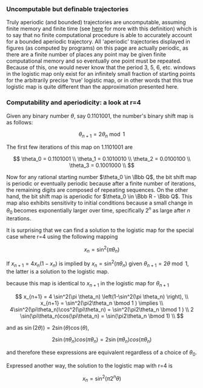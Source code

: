 ### Uncomputable but definable trajectories

Truly aperiodic (and bounded) trajectories are uncomputable, assuming finite memory and finite time (see [here](https://blbadger.github.io/solvable-periodicity.html) for more with this definition) which is to say that no finite computational procedure is able to accurately account for a bounded aperiodic trajectory.  All 'aperiodic' trajectories displayed in figures (as computed by programs) on this page are actually periodic, as there are a finite number of places any point may be given finite computational memory and so eventually one point must be repeated.  Because of this, one would never know that the period 3, 5, 6, etc. windows in the logistic map only exist for an infinitely small fraction of starting points for the arbitrarily precise 'true' logistic map, or in other words that this true logistic map is quite different than the approximation presented here.

### Computability and aperiodicity: a look at r=4

Given any binary number $\theta$, say $0.1101001$, the number's binary shift map is as follows:

$$
\theta_{n+1} = 2\theta_n \bmod 1
$$

The first few iterations of this map on $1.1101001$ are

$$
\theta_0 = 0.1101001 \\
\theta_1 = 0.1010010 \\
\theta_2 = 0.0100100 \\
\theta_3 = 0.1001000 \\
$$

Now for any rational starting number $\theta_0 \in \Bbb Q$, the bit shift map is periodic or eventually periodic because after a finite number of iterations, the remaining digits are composed of repeating sequences.  On the other hand, the bit shift map is aperiodic for $\theta_0 \in \Bbb R - \Bbb Q$.  This map also exhibits sensitivity to initial conditions because a small change in $\theta_0$ becomes exponentially larger over time, specifically $2^n$ as large after $n$ iterations.

It is surprising that we can find a solution to the logistic map for the special case where r=4 using the following mapping

$$
x_n = \sin^2 (\pi \theta_n)
$$

If $x_{n+1} = 4x_n(1-x_n)$ is implied by $x_n = \sin^2(\pi\theta_n)$ given $\theta_{n+1} = 2 \theta \bmod 1$, the latter is a solution to the logistic map.

because this map is identical to $x_{n+1}$ in the logistic map for $\theta_{n+1}$

$$
x_{n+1} = 4 \sin^2(\pi \theta_n) \left(1-\sin^2(\pi \theta_n) \right), \\
x_{n+1} = \sin^2(\pi2\theta_n \bmod 1 ) \implies \\
4\sin^2(\pi\theta_n)\cos^2(\pi\theta_n) = \sin^2(\pi2\theta_n \bmod 1 ) \\
2 \sin(\pi\theta_n)cos(\pi\theta_n) = \sin(\pi2\theta_n \bmod 1) \\
$$

and as $\sin(2\theta)) = 2\sin(\theta)\cos(\theta)$, 

$$
2 \sin(\pi\theta_n)cos(\pi\theta_n)  = 2 \sin(\pi\theta_n)cos(\pi\theta_n) 
$$

and therefore these expressions are equivalent regardless of a choice of $\theta_0$.

Expressed another way, the solution to the logistic map with r=4 is 

$$
x_n = \sin^2(\pi 2^n \theta) 
$$




